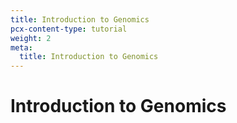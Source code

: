 ```yaml
---
title: Introduction to Genomics
pcx-content-type: tutorial
weight: 2
meta:
  title: Introduction to Genomics
---
```


# Introduction to Genomics